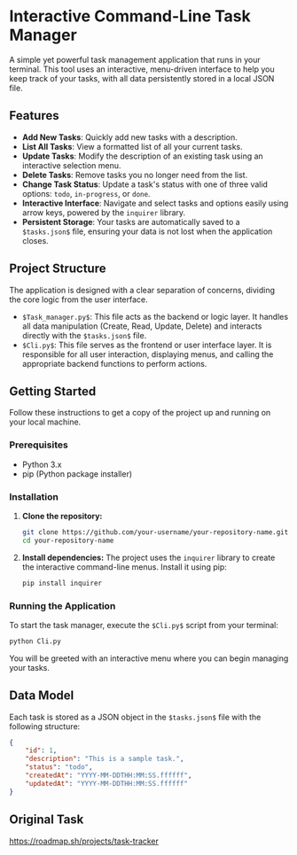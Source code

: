 # Interactive Command-Line Task Manager

A simple yet powerful task management application that runs in your terminal. This tool uses an interactive, menu-driven interface to help you keep track of your tasks, with all data persistently stored in a local JSON file.

## Features

  * **Add New Tasks**: Quickly add new tasks with a description.
  * **List All Tasks**: View a formatted list of all your current tasks.
  * **Update Tasks**: Modify the description of an existing task using an interactive selection menu.
  * **Delete Tasks**: Remove tasks you no longer need from the list.
  * **Change Task Status**: Update a task's status with one of three valid options: `todo`, `in-progress`, or `done`.
  * **Interactive Interface**: Navigate and select tasks and options easily using arrow keys, powered by the `inquirer` library.
  * **Persistent Storage**: Your tasks are automatically saved to a `$tasks.json$` file, ensuring your data is not lost when the application closes.

## Project Structure

The application is designed with a clear separation of concerns, dividing the core logic from the user interface.

  * `$Task_manager.py$`: This file acts as the backend or logic layer. It handles all data manipulation (Create, Read, Update, Delete) and interacts directly with the `$tasks.json$` file.
  * `$Cli.py$`: This file serves as the frontend or user interface layer. It is responsible for all user interaction, displaying menus, and calling the appropriate backend functions to perform actions.

## Getting Started

Follow these instructions to get a copy of the project up and running on your local machine.

### Prerequisites

  * Python 3.x
  * pip (Python package installer)

### Installation

1.  **Clone the repository:**

    ```sh
    git clone https://github.com/your-username/your-repository-name.git
    cd your-repository-name
    ```

2.  **Install dependencies:**
    The project uses the `inquirer` library to create the interactive command-line menus. Install it using pip:

    ```sh
    pip install inquirer
    ```

### Running the Application

To start the task manager, execute the `$Cli.py$` script from your terminal:

```sh
python Cli.py
```

You will be greeted with an interactive menu where you can begin managing your tasks.

## Data Model

Each task is stored as a JSON object in the `$tasks.json$` file with the following structure:

```json
{
    "id": 1,
    "description": "This is a sample task.",
    "status": "todo",
    "createdAt": "YYYY-MM-DDTHH:MM:SS.ffffff",
    "updatedAt": "YYYY-MM-DDTHH:MM:SS.ffffff"
}
```


## Original Task 
https://roadmap.sh/projects/task-tracker

